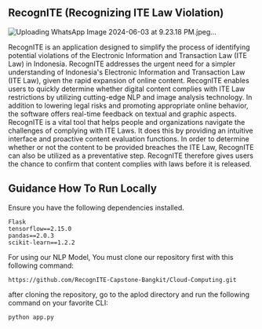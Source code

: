 ## RecognITE (Recognizing ITE Law Violation)

![Uploading WhatsApp Image 2024-06-03 at 9.23.18 PM.jpeg…]()


RecognITE is an application designed to simplify the process of identifying potential violations of the Electronic Information and Transaction Law (ITE Law) in Indonesia. RecognITE addresses the urgent need for a simpler understanding of Indonesia's Electronic Information and Transaction Law (ITE Law), given the rapid expansion of online content. RecognITE enables users to quickly determine whether digital content complies with ITE Law restrictions by utilizing cutting-edge NLP and image analysis technology. In addition to lowering legal risks and promoting appropriate online behavior, the software offers real-time feedback on textual and graphic aspects. RecognITE is a vital tool that helps people and organizations navigate the challenges of complying with ITE Laws. It does this by providing an intuitive interface and proactive content evaluation functions. In order to determine whether or not the content to be provided breaches the ITE Law, RecognITE can also be utilized as a preventative step. RecognITE therefore gives users the chance to confirm that content complies with laws before it is released.



## Guidance How To Run Locally
Ensure you have the following dependencies installed.
```text
Flask
tensorflow==2.15.0
pandas==2.0.3
scikit-learn==1.2.2
```

For using our NLP Model, You must clone our repository first with this following command:

`https://github.com/RecognITE-Capstone-Bangkit/Cloud-Computing.git`

after cloning the repository, go to the aplod directory and run the following command on your favorite CLI:

`python app.py`
